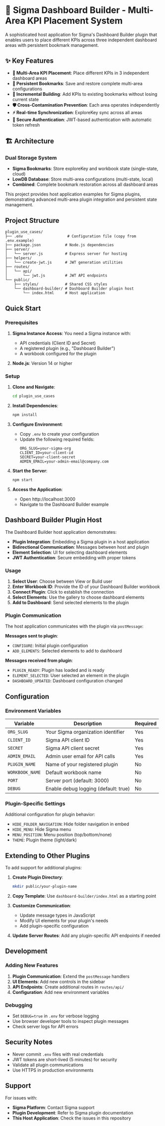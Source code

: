 # 🚀 Sigma Dashboard Builder - Multi-Area KPI Placement System

A sophisticated host application for Sigma's Dashboard Builder plugin that enables users to place different KPIs across three independent dashboard areas with persistent bookmark management.

## ✨ Key Features

- **🎯 Multi-Area KPI Placement**: Place different KPIs in 3 independent dashboard areas
- **💾 Persistent Bookmarks**: Save and restore complete multi-area configurations  
- **🔄 Incremental Building**: Add KPIs to existing bookmarks without losing current state
- **🛡️ Cross-Contamination Prevention**: Each area operates independently
- **⚡ Real-time Synchronization**: ExploreKey sync across all areas
- **🔐 Secure Authentication**: JWT-based authentication with automatic token refresh

## 🏗️ Architecture

### Dual Storage System
- **Sigma Bookmarks**: Store exploreKey and workbook state (single-state, cloud)
- **LowDB Database**: Store multi-area configurations (multi-state, local)  
- **Combined**: Complete bookmark restoration across all dashboard areas

This project provides host application examples for Sigma plugins, demonstrating advanced multi-area plugin integration and persistent state management.

## Project Structure

```
plugin_use_cases/
├── .env                    # Configuration file (copy from .env.example)
├── package.json           # Node.js dependencies
├── server/
│   └── server.js          # Express server for hosting
├── helpers/
│   └── create-jwt.js      # JWT generation utilities
├── routes/
│   └── api/
│       └── jwt.js         # JWT API endpoints
└── public/
    ├── styles/            # Shared CSS styles
    └── dashboard-builder/ # Dashboard Builder plugin host
        └── index.html     # Host application
```

## Quick Start

### Prerequisites

1. **Sigma Instance Access**: You need a Sigma instance with:
   - API credentials (Client ID and Secret)
   - A registered plugin (e.g., "Dashboard Builder")
   - A workbook configured for the plugin

2. **Node.js**: Version 14 or higher

### Setup

1. **Clone and Navigate**:
   ```bash
   cd plugin_use_cases
   ```

2. **Install Dependencies**:
   ```bash
   npm install
   ```

3. **Configure Environment**:
   - Copy `.env` to create your configuration
   - Update the following required fields:
     ```
     ORG_SLUG=your-sigma-org
     CLIENT_ID=your-client-id
     SECRET=your-client-secret
     ADMIN_EMAIL=your-admin-email@company.com
     ```

4. **Start the Server**:
   ```bash
   npm start
   ```

5. **Access the Application**:
   - Open http://localhost:3000
   - Navigate to the Dashboard Builder example

## Dashboard Builder Plugin Host

The Dashboard Builder host application demonstrates:

- **Plugin Integration**: Embedding a Sigma plugin in a host application
- **Bidirectional Communication**: Messages between host and plugin
- **Element Selection**: UI for selecting dashboard elements
- **JWT Authentication**: Secure embedding with proper tokens

### Usage

1. **Select User**: Choose between View or Build user
2. **Enter Workbook ID**: Provide the ID of your Dashboard Builder workbook
3. **Connect Plugin**: Click to establish the connection
4. **Select Elements**: Use the gallery to choose dashboard elements
5. **Add to Dashboard**: Send selected elements to the plugin

### Plugin Communication

The host application communicates with the plugin via `postMessage`:

**Messages sent to plugin**:
- `CONFIGURE`: Initial plugin configuration
- `ADD_ELEMENTS`: Selected elements to add to dashboard

**Messages received from plugin**:
- `PLUGIN_READY`: Plugin has loaded and is ready
- `ELEMENT_SELECTED`: User selected an element in the plugin
- `DASHBOARD_UPDATED`: Dashboard configuration changed

## Configuration

### Environment Variables

| Variable | Description | Required |
|----------|-------------|----------|
| `ORG_SLUG` | Your Sigma organization identifier | Yes |
| `CLIENT_ID` | Sigma API client ID | Yes |
| `SECRET` | Sigma API client secret | Yes |
| `ADMIN_EMAIL` | Admin user email for API calls | Yes |
| `PLUGIN_NAME` | Name of your registered plugin | No |
| `WORKBOOK_NAME` | Default workbook name | No |
| `PORT` | Server port (default: 3000) | No |
| `DEBUG` | Enable debug logging (default: true) | No |

### Plugin-Specific Settings

Additional configuration for plugin behavior:
- `HIDE_FOLDER_NAVIGATION`: Hide folder navigation in embed
- `HIDE_MENU`: Hide Sigma menu
- `MENU_POSITION`: Menu position (top/bottom/none)
- `THEME`: Plugin theme (light/dark)

## Extending to Other Plugins

To add support for additional plugins:

1. **Create Plugin Directory**:
   ```bash
   mkdir public/your-plugin-name
   ```

2. **Copy Template**:
   Use `dashboard-builder/index.html` as a starting point

3. **Customize Communication**:
   - Update message types in JavaScript
   - Modify UI elements for your plugin's needs
   - Add plugin-specific configuration

4. **Update Server Routes**:
   Add any plugin-specific API endpoints if needed

## Development

### Adding New Features

1. **Plugin Communication**: Extend the `postMessage` handlers
2. **UI Elements**: Add new controls in the sidebar
3. **API Endpoints**: Create additional routes in `routes/api/`
4. **Configuration**: Add new environment variables

### Debugging

- Set `DEBUG=true` in `.env` for verbose logging
- Use browser developer tools to inspect plugin messages
- Check server logs for API errors

## Security Notes

- Never commit `.env` files with real credentials
- JWT tokens are short-lived (5 minutes) for security
- Validate all plugin communications
- Use HTTPS in production environments

## Support

For issues with:
- **Sigma Platform**: Contact Sigma support
- **Plugin Development**: Refer to Sigma plugin documentation
- **This Host Application**: Check the issues in this repository